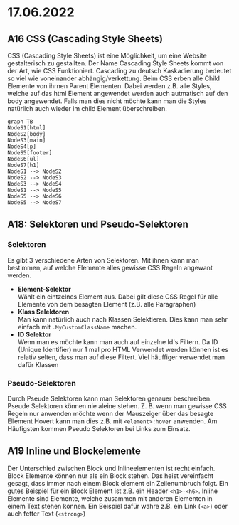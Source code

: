 # 17.06.2022

## A16 CSS (Cascading Style Sheets)
CSS (Cascading Style Sheets) ist eine Möglichkeit, um eine Website gestalterisch zu gestallten. Der Name Cascading Style Sheets kommt von der Art, wie CSS Funktioniert.
Cascading zu deutsch Kaskadierung bedeutet so viel wie voneinander abhängig/verkettung. Beim CSS erben alle Child Elemente von ihrnen Parent Elementen.  Dabei werden z.B. 
alle Styles, welche auf das html Element angewendet werden auch autmatisch auf den body angewendet. Falls man dies nicht möchte kann man die Styles natürlich auch wieder
im child Element überschreiben.
```mermaid
graph TB
NodeS1[html]
NodeS2[body]
NodeS3[main]
NodeS4[p]
NodeS5[footer]
NodeS6[ul]
NodeS7[h1]
NodeS1 --> NodeS2
NodeS2 --> NodeS3
NodeS3 --> NodeS4
NodeS1 --> NodeS5
NodeS5 --> NodeS6
NodeS5 --> NodeS7
```

## A18: Selektoren und Pseudo-Selektoren
### Selektoren
Es gibt 3 verschiedene Arten von Selektoren. Mit ihnen kann man bestimmen, auf welche Elemente alles gewisse CSS Regeln angewant werden.
- **Element-Selektor**<br/>
Wählt ein eintzelnes Element aus. Dabei gilt diese CSS Regel für alle Elemente von dem besagten Element (z.B. alle Paragraphen)
- **Klass Selektoren** <br/>
Man kann natürlich auch nach Klassen Selektieren. Dies kann man sehr einfach mit `.MyCustomClassName` machen.
- **ID Selektor** <br/>
Wenn man es möchte kann man auch auf einzelne Id's Filtern. Da ID (Unique Identifier) nur 1 mal pro HTML Verwendet werden können ist es relativ selten, dass man auf diese Filtert. Viel häuffiger verwendet man dafür Klassen

### Pseudo-Selektoren
Durch Pseude Selektoren kann man Selektoren genauer beschreiben. Pseude Selektoren können nie aleine stehen. Z. B. wenn man gewisse CSS Regeln nur anwenden möchte wenn der Mauszeiger über das besagte Ellement Hovert kann man dies z.B. mit `<element>:hover` anwenden. Am Häufigsten kommen Pseudo Selektoren bei Links zum Einsatz.

## A19 Inline und Blockelemente
Der Unterschied zwischen Block und Inlineelementen ist recht einfach. Block Elemente können nur als ein Block stehen. Das heist vereinfacht gesagt, dass immer nach einem Block element ein Zeilenumbruch folgt. Ein gutes Beispiel für ein Block Element ist z.B. ein Header `<h1>-<h6>`. Inline Elemente sind Elemente, welche zusammen mit anderen Elementen in einem Text stehen können. Ein Beispiel dafür währe z.B. ein Link (`<a>`) oder auch fetter Text (`<strong>`)

